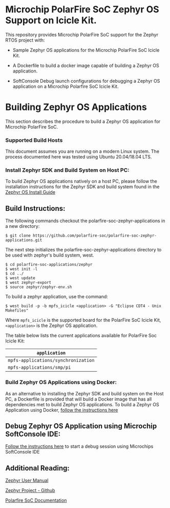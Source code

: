 # Microchip PolarFire SoC Zephyr OS Support on Icicle Kit.
This repository provides Microchip PolarFire SoC support for the Zephyr RTOS project with:
- Sample Zephyr OS applications for the Microchip PolarFire SoC Icicle Kit.

- A Dockerfile to build a docker image capable of building a Zephyr OS application.

- SoftConsole Debug launch configurations for debugging a Zephyr OS application on a Microchip Polarfire SoC Icicle Kit.



# Building Zephyr OS Applications


This section describes the procedure to build a Zephyr OS application for Microchip PolarFire SoC.

### Supported Build Hosts
This document assumes you are running on a modern Linux system. The process documented here was tested using Ubuntu 20.04/18.04 LTS.
### Install Zephyr SDK and Build System on Host PC:

To build Zephyr OS applications natively on a host PC, please follow the installation instructions for the Zephyr SDK and build system found in the [Zephyr OS Install Guide](https://docs.zephyrproject.org/latest/getting_started/index.html)


## Build Instructions:
The following commands checkout the polarfire-soc-zephyr-applications in a new directory:
```
$ git clone https://github.com/polarfire-soc/polarfire-soc-zephyr-applications.git
```
The next step initializes the polarfire-soc-zephyr-applications directory to be used with zephyr's build system, west.
```
$ cd polarfire-soc-applications/zephyr
$ west init -l
$ cd ../
$ west update
$ west zephyr-export
$ source zephyr/zephyr-env.sh
```

To build a zephyr application, use the command:
```
$ west build -p -b mpfs_icicle <application> -G "Eclipse CDT4 - Unix Makefiles"
```

Where `mpfs_icicle` is the supported board for the PolarFire SoC Icicle Kit, `<application>` is the Zephyr OS application.

The table below lists the current applications available for PolarFire Soc Icicle Kit:

| `application` |
| --- | 
| `mpfs-applications/synchronization` |  
| `mpfs-applications/smp/pi` | 


### Build Zephyr OS Applications using Docker:
As an alternative to installing the Zephyr SDK and build system on the Host PC, a Dockerfile is provided that will build a Docker image that has all dependencies met to build Zephyr OS applications. To build a Zephyr OS Application using Docker, [follow the instructions here](container-services/README.md)

## Debug Zephyr OS Application using Microchip SoftConsole IDE:
[Follow the instructions here](softconsole-launch-configs/README.md) to start a debug session using Microchips SoftConsole IDE


## Additional Reading:
[Zephyr User Manual](https://docs.zephyrproject.org/latest/)

[Zephyr Project - Github](https://github.com/zephyrproject-rtos/zephyr) 

[Polarfire SoC Documentation](https://github.com/polarfire-soc/polarfire-soc-documentation)    


